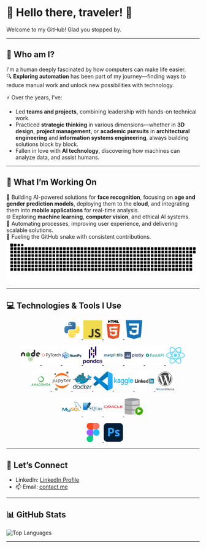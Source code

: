 # 👋 Hello there, traveler! 🌟

Welcome to my GitHub! Glad you stopped by.

---

## 🧭 Who am I?  
I'm a human deeply fascinated by how computers can make life easier.  
🔍 **Exploring automation** has been part of my journey—finding ways to reduce manual work and unlock new possibilities with technology.  

⚡ Over the years, I’ve:  
- Led **teams and projects**, combining leadership with hands-on technical work.  
- Practiced **strategic thinking** in various dimensions—whether in **3D design**, **project management**, or **academic pursuits** in **architectural engineering** and **information systems engineering**, always building solutions block by block.
- Fallen in love with **AI technology**, discovering how machines can analyze data, and assist humans.

---

## 🤖 What I’m Working On  
🚀 Building AI-powered solutions for **face recognition**, focusing on **age and gender prediction models**, deploying them to the **cloud**, and integrating them into **mobile applications** for real-time analysis.  
🌐 Exploring **machine learning**, **computer vision**, and ethical AI systems.  
🧩 Automating processes, improving user experience, and delivering scalable solutions.  
🐍 Fueling the GitHub snake with consistent contributions.
<picture>
  <source media="(prefers-color-scheme: dark)" srcset="https://github.com/MiestoMeska/MiestoMeska/blob/output/github-snake-dark.svg?raw=true&palette=github-dark" />
  <source media="(prefers-color-scheme: light)" srcset="https://github.com/MiestoMeska/MiestoMeska/blob/output/github-snake.svg?raw=true" />
  <img alt="github-snake" src="https://github.com/MiestoMeska/MiestoMeska/blob/output/github-snake.svg?raw=true" />
</picture>

---

## 💻 Technologies & Tools I Use 
<p align="center">
  <a href="https://www.python.org/">
    <img src="./assets/icons/python-original.svg" alt="Python" width="50"/>
  </a>
  <a href="https://developer.mozilla.org/en-US/docs/Web/JavaScript">
    <img src="./assets/icons/javascript-original.svg" alt="JavaScript" width="50"/>
  </a>
  <a href="https://developer.mozilla.org/en-US/docs/Web/HTML">
    <img src="./assets/icons/html5-original-wordmark.svg" alt="HTML5" width="50"/>
  </a>
  <a href="https://developer.mozilla.org/en-US/docs/Web/CSS">
    <img src="./assets/icons/css3-plain.svg" alt="CSS3" width="50"/>
  </a>
</p>  
<p align="center">
  <a href="https://nodejs.org/">
    <img src="./assets/icons/nodejs-original-wordmark.svg" alt="Node.js" width="50"/>
  </a>
  <a href="https://pytorch.org/">
    <img src="./assets/icons/pytorch-original-wordmark.svg" alt="PyTorch" width="50"/>
  </a>
  <a href="https://numpy.org/">
    <img src="./assets/icons/numpy-original-wordmark.svg" alt="NumPy" width="50"/>
  </a>
  <a href="https://pandas.pydata.org/">
    <img src="./assets/icons/pandas-original-wordmark.svg" alt="Pandas" width="50"/>
  </a>
  <a href="https://matplotlib.org/">
    <img src="./assets/icons/matplotlib-original-wordmark.svg" alt="Matplotlib" width="50"/>
  </a>
  <a href="https://plotly.com/">
    <img src="./assets/icons/plotly-original-wordmark.svg" alt="Plotly" width="50"/>
  </a>
  <a href="https://fastapi.tiangolo.com/">
    <img src="./assets/icons/fastapi-plain-wordmark.svg" alt="FastAPI" width="50"/>
  </a>
  <a href="https://reactjs.org/">
    <img src="./assets/icons/react-original.svg" alt="React" width="50"/>
  </a>
</p>  

<p align="center">
  <a href="https://www.anaconda.com/">
    <img src="./assets/icons/anaconda-original-wordmark.svg" alt="Anaconda" width="50"/>
  </a>
  <a href="https://jupyter.org/">
    <img src="./assets/icons/jupyter-original-wordmark.svg" alt="Jupyter" width="50"/>
  </a>
  <a href="https://www.docker.com/">
    <img src="./assets/icons/docker-original-wordmark.svg" alt="Docker" width="50"/>
  </a>
  <a href="https://code.visualstudio.com/">
    <img src="./assets/icons/vscode-original.svg" alt="Visual Studio Code" width="50"/>
  </a>
  <a href="https://kaggle.com/">
    <img src="./assets/icons/kaggle-original-wordmark.svg" alt="Kaggle" width="50"/>
  </a>
  <a href="https://www.linkedin.com/">
    <img src="./assets/icons/linkedin-original-wordmark.svg" alt="LinkedIn" width="50"/>
  </a>
  <a href="https://wordpress.com/">
    <img src="./assets/icons/wordpress-original.svg" alt="WordPress" width="50"/>
  </a>
</p>

<p align="center">
  <a href="https://www.mysql.com/">
    <img src="./assets/icons/mysql-original-wordmark.svg" alt="MySQL" width="50"/>
  </a>
  <a href="https://www.sqlite.org/">
    <img src="./assets/icons/sqlite-original-wordmark.svg" alt="SQLite" width="50"/>
  </a>
  <a href="https://www.oracle.com/">
    <img src="./assets/icons/oracle-original.svg" alt="Oracle" width="50"/>
  </a>
  <a href="https://www.oracle.com/database/technologies/appdev/sqldeveloper-landing.html">
    <img src="./assets/icons/sqldeveloper-original.svg" alt="SQL Developer" width="50"/>
  </a>
</p>

<p align="center">
  <a href="https://www.figma.com/">
    <img src="./assets/icons/figma-original.svg" alt="Figma" width="50"/>
  </a>
  <a href="https://www.adobe.com/products/photoshop.html">
    <img src="./assets/icons/photoshop-original.svg" alt="Photoshop" width="50"/>
  </a>
</p>


---

## 🔗 Let’s Connect
- LinkedIn: [LinkedIn Profile](https://www.linkedin.com/in/vytautas-ruzgaila/)  
- 📫 Email: [contact me](mailto:V.S.Ruzgaila@gmail.com)

---

## 📊 GitHub Stats  



![Top Languages](https://github-readme-stats.vercel.app/api/top-langs/?username=MiestoMeska&layout=compact&theme=radical)

---
<!--
**MiestoMeska/MiestoMeska** is a ✨ _special_ ✨ repository because its `README.md` (this file) appears on your GitHub profile.

Here are some ideas to get you started:

- 🔭 I’m currently working on ...
- 🌱 I’m currently learning ...
- 👯 I’m looking to collaborate on ...
- 🤔 I’m looking for help with ...
- 💬 Ask me about ...
- 📫 How to reach me: ...
- 😄 Pronouns: ...
- ⚡ Fun fact: ...
-->
